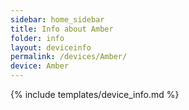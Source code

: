```yaml
---
sidebar: home_sidebar
title: Info about Amber
folder: info
layout: deviceinfo
permalink: /devices/Amber/
device: Amber
---
```

{% include templates/device_info.md %}
